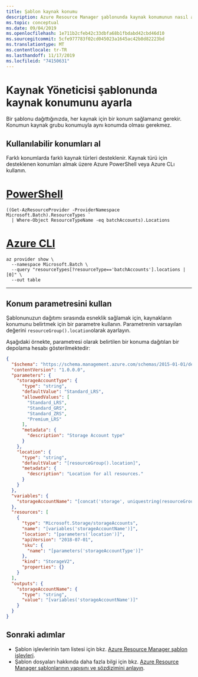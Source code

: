 ```yaml
---
title: Şablon kaynak konumu
description: Azure Resource Manager şablonunda kaynak konumunun nasıl ayarlanacağını açıklar.
ms.topic: conceptual
ms.date: 09/04/2019
ms.openlocfilehash: 1e711b2cfeb42c33dbfa68b1fbdabd42cbd46d10
ms.sourcegitcommit: 5cfe977783f02cd045023a1645ac42b8d82223bd
ms.translationtype: MT
ms.contentlocale: tr-TR
ms.lasthandoff: 11/17/2019
ms.locfileid: "74150631"
---
```

# <a name="set-resource-location-in-resource-manager-template"></a>Kaynak Yöneticisi şablonunda kaynak konumunu ayarla

Bir şablonu dağıttığınızda, her kaynak için bir konum sağlamanız gerekir. Konumun kaynak grubu konumuyla aynı konumda olması gerekmez.

## <a name="get-available-locations"></a>Kullanılabilir konumları al

Farklı konumlarda farklı kaynak türleri desteklenir. Kaynak türü için desteklenen konumları almak üzere Azure PowerShell veya Azure CLı kullanın.

# <a name="powershelltabazure-powershell"></a>[PowerShell](#tab/azure-powershell)

```azurepowershell-interactive
((Get-AzResourceProvider -ProviderNamespace Microsoft.Batch).ResourceTypes `
  | Where-Object ResourceTypeName -eq batchAccounts).Locations
```

# <a name="azure-clitabazure-cli"></a>[Azure CLI](#tab/azure-cli)

```azurecli-interactive
az provider show \
  --namespace Microsoft.Batch \
  --query "resourceTypes[?resourceType=='batchAccounts'].locations | [0]" \
  --out table
```

---

## <a name="use-location-parameter"></a>Konum parametresini kullan

Şablonunuzun dağıtımı sırasında esneklik sağlamak için, kaynakların konumunu belirtmek için bir parametre kullanın. Parametrenin varsayılan değerini `resourceGroup().location`olarak ayarlayın.

Aşağıdaki örnekte, parametresi olarak belirtilen bir konuma dağıtılan bir depolama hesabı gösterilmektedir:

```json
{
  "$schema": "https://schema.management.azure.com/schemas/2015-01-01/deploymentTemplate.json#",
  "contentVersion": "1.0.0.0",
  "parameters": {
    "storageAccountType": {
      "type": "string",
      "defaultValue": "Standard_LRS",
      "allowedValues": [
        "Standard_LRS",
        "Standard_GRS",
        "Standard_ZRS",
        "Premium_LRS"
      ],
      "metadata": {
        "description": "Storage Account type"
      }
    },
    "location": {
      "type": "string",
      "defaultValue": "[resourceGroup().location]",
      "metadata": {
        "description": "Location for all resources."
      }
    }
  },
  "variables": {
    "storageAccountName": "[concat('storage', uniquestring(resourceGroup().id))]"
  },
  "resources": [
    {
      "type": "Microsoft.Storage/storageAccounts",
      "name": "[variables('storageAccountName')]",
      "location": "[parameters('location')]",
      "apiVersion": "2018-07-01",
      "sku": {
        "name": "[parameters('storageAccountType')]"
      },
      "kind": "StorageV2",
      "properties": {}
    }
  ],
  "outputs": {
    "storageAccountName": {
      "type": "string",
      "value": "[variables('storageAccountName')]"
    }
  }
}
```

## <a name="next-steps"></a>Sonraki adımlar

* Şablon işlevlerinin tam listesi için bkz. [Azure Resource Manager şablon işlevleri](resource-group-template-functions.md).
* Şablon dosyaları hakkında daha fazla bilgi için bkz. [Azure Resource Manager şablonlarının yapısını ve sözdizimini anlayın](resource-group-authoring-templates.md).

